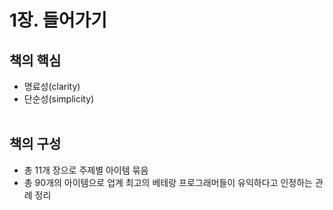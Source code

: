 # 1장. 들어가기

## 책의 핵심
- 명료성(clarity)
- 단순성(simplicity)
<br><br>

## 책의 구성
- 총 11개 장으로 주제별 아이템 묶음
- 총 90개의 아이템으로 업계 최고의 베테랑 프로그래머들이 유익하다고 인정하는 관례 정리